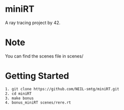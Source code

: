 # miniRT
A ray tracing project by 42.

# Note
You can find the scenes file in scenes/

# Getting Started
```bash
1. git clone https://github.com/NEIL-smtg/miniRT.git
2. cd miniRT
3. make bonus
4. bonus_miniRT scenes/rere.rt
```
